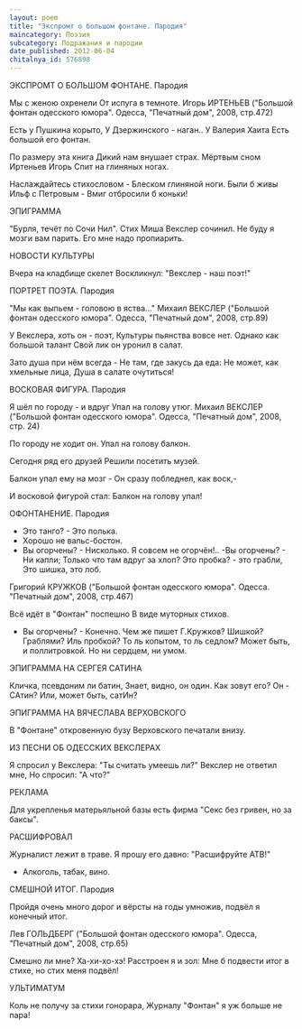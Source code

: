 ```yaml
---
layout: poem
title: "Экспромт о большом фонтане. Пародия"
maincategory: Поэзия
subcategory: Подражания и пародии
date_published: 2012-06-04
chitalnya_id: 576898
---
```




ЭКСПРОМТ О БОЛЬШОМ ФОНТАНЕ. Пародия

Мы с женою охренели
От испуга в темноте.
Игорь ИРТЕНЬЕВ
("Большой фонтан одесского юмора".
Одесса, "Печатный дом", 2008, стр.472)

Есть у Пушкина корыто,
У Дзержинского - наган..
У Валерия Хаита
Есть большой его фонтан.

По размеру эта книга
Дикий нам внушает страх.
Мёртвым сном Иртеньев Игорь
Спит на глиняных ногах.

Наслаждайтесь стихословом -
Блеском глиняной ноги.
Были б живы Ильф с Петровым -
Вмиг отбросили б коньки!

ЭПИГРАММА

"Бурля, течёт по Сочи Нил".
Стих Миша Векслер сочинил.
Не буду я мозги вам парить.
Его мне надо пропиарить.

НОВОСТИ КУЛЬТУРЫ

Вчера на кладбище скелет
Воскликнул: "Векслер - наш поэт!"

ПОРТРЕТ ПОЭТА. Пародия

"Мы как выпьем - головою в яства..."
Михаил ВЕКСЛЕР
("Большой фонтан одесского юмора".
Одесса, "Печатный дом", 2008, стр.89)

У Векслера, хоть он - поэт,
Культуры пьянства вовсе нет.
Однако как большой талант
Свой лик он уронил в салат.

Зато душа при нём всегда -
Не там, где закусь да еда:
Не может, как хмельные лица,
Душа в салате очутиться!

ВОСКОВАЯ ФИГУРА. Пародия

Я шёл по городу - и вдруг
Упал на голову утюг.
Михаил ВЕКСЛЕР
("Большой фонтан одесского юмора".
Одесса, "Печатный дом", 2008, стр. 24)

По городу не ходит он.
Упал на голову балкон.

Сегодня ряд его друзей
Решили посетить музей.

Балкон упал ему на мозг -
Он сразу побледнел, как воск,-

И восковой фигурой стал:
Балкон на голову упал!

ОФОНТАНЕНИЕ. Пародия

- Это танго? - Это полька.
- Хорошо не вальс-бостон.
- Вы огорчены? - Нисколько.
Я совсем не огорчён!..
-Вы огорчены? - Ни капли;
Только что там вдруг за хлоп?
Это пробка? - это грабли,
Это шишка, это лоб.

Григорий КРУЖКОВ
("Большой фонтан одесского юмора".
Одесса. "Печатный дом", 2008, стр.467)

Всё идёт в "Фонтан" поспешно
В виде муторных стихов.
- Вы огорчены? - Конечно.
Чем же пишет Г.Кружков?
Шишкой? Граблями? Иль пробкой?
То ль копытом, то ль седлом?
Может быть, и поллитровкой.
Но ни сердцем, ни умом.

ЭПИГРАММА НА СЕРГЕЯ САТИНА

Кличка, псевдоним ли батин,
Знает, видно, он один.
Как зовут его? Он - САтин?
Или, может быть, сатИн?

ЭПИГРАММА НА ВЯЧЕСЛАВА ВЕРХОВСКОГО

В "Фонтане" 
откровенную бузу
Верховского 
печатали внизу.

ИЗ ПЕСНИ
ОБ ОДЕССКИХ ВЕКСЛЕРАХ

Я спросил у Векслера:
"Ты считать умеешь ли?"
Векслер не ответил мне,
Но спросил: "А что?"

РЕКЛАМА

Для укрепленья 
матерьяльной 
базы
есть фирма 
"Секс 
без гривен, 
но за баксы".

РАСШИФРОВАЛ

Журналист лежит в траве.
Я прошу его давно:
"Расшифруйте АТВ!"
- Алкоголь, табак, вино.

СМЕШНОЙ ИТОГ. Пародия

Пройдя очень много дорог
и вёрсты на годы умножив,
подвёл я конечный итог.

Лев ГОЛЬДБЕРГ
("Большой фонтан одесского юмора".
Одесса, "Печатный дом", 2008, стр.65)

Смешно ли мне?
Ха-хи-хо-хэ!
Расстроен я 
и зол:
Мне б подвести 
итог
в стихе,
но стих
меня 
подвёл!

УЛЬТИМАТУМ

Коль не получу за стихи гонорара,
Журналу "Фонтан" я уж больше не пара!






